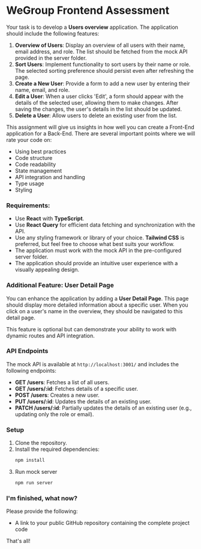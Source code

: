 # WeGroup Frontend Assessment

Your task is to develop a **Users overview** application. The application should include the following features:

1. **Overview of Users**: Display an overview of all users with their name, email address, and role. The list should be fetched from the mock API provided in the server folder.
2. **Sort Users**: Implement functionality to sort users by their name or role. The selected sorting preference should persist even after refreshing the page.
3. **Create a New User**: Provide a form to add a new user by entering their name, email, and role.
4. **Edit a User**: When a user clicks 'Edit', a form should appear with the details of the selected user, allowing them to make changes. After saving the changes, the user's details in the list should be updated.
5. **Delete a User**: Allow users to delete an existing user from the list.

This assignment will give us insights in how well you can create a Front-End application for a Back-End. There are several important points where we will rate your code on:

* Using best practices
* Code structure
* Code readability
* State management
* API integration and handling
* Type usage
* Styling

### Requirements:
- Use **React** with **TypeScript**.
- Use **React Query** for efficient data fetching and synchronization with the API.
- Use any styling framework or library of your choice. **Tailwind CSS** is preferred, but feel free to choose what best suits your workflow.
- The application must work with the mock API in the pre-configured server folder.
- The application should provide an intuitive user experience with a visually appealing design.

### Additional Feature: User Detail Page

You can enhance the application by adding a **User Detail Page**. This page should display more detailed information about a specific user. When you click on a user's name in the overview, they should be navigated to this detail page.

This feature is optional but can demonstrate your ability to work with dynamic routes and API integration.

### API Endpoints

The mock API is available at `http://localhost:3001/` and includes the following endpoints:

- **GET /users**: Fetches a list of all users.
- **GET /users/:id**: Fetches details of a specific user.
- **POST /users**: Creates a new user.
- **PUT /users/:id**: Updates the details of an existing user.
- **PATCH /users/:id**: Partially updates the details of an existing user (e.g., updating only the role or email).

### Setup

1. Clone the repository.
2. Install the required dependencies:
   ```bash
   npm install
   ```
3. Run mock server
   ```bash
   npm run server
   ```

### I'm finished, what now?
Please provide the following:

* A link to your public GitHub repository containing the complete project code

That's all!
